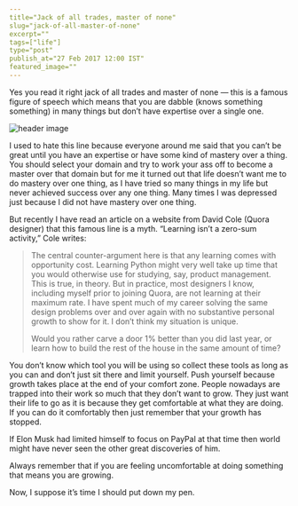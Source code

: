```yaml
---
title="Jack of all trades, master of none"
slug="jack-of-all-master-of-none"
excerpt=""
tags=["life"]
type="post"
publish_at="27 Feb 2017 12:00 IST"
featured_image=""
---
```


Yes you read it right jack of all trades and master of none — this is a famous figure of speech which means that you are dabble (knows something something) in many things but don’t have expertise over a single one.

![header image](https://firebasestorage.googleapis.com/v0/b/darshansharma-ur.appspot.com/o/images%2Fimg1-jackof-all.png?alt=media&token=1900df3f-42eb-48c0-9632-e4d4680e8a50 "image") 

I used to hate this line because everyone around me said that you can’t be great until you have an expertise or have some kind of mastery over a thing. You should select your domain and try to work your ass off to become a master over that domain but for me it turned out that life doesn’t want me to do mastery over one thing, as I have tried so many things in my life but never achieved success over any one thing. Many times I was depressed just because I did not have mastery over one thing.

But recently I have read an article on a website from David Cole (Quora designer) that this famous line is a myth. “Learning isn’t a zero-sum activity,” Cole writes: 

> The central counter-argument here is that any learning comes with opportunity cost. Learning Python might very well take up time that you would otherwise use for studying, say, product management. 
> This is true, in theory. But in practice, most designers I know, including myself prior to joining Quora, are not learning at their maximum rate. 
> I have spent much of my career solving the same design problems over and over again with no substantive personal growth to show for it. I don’t think my situation is unique. 
> 
> Would you rather carve a door 1% better than you did last year, or learn how to build the rest of the house in the same amount of time? 


You don’t know which tool you will be using so collect these tools as long as you can and don’t just sit there and limit yourself. Push yourself because growth takes place at the end of your comfort zone. People nowadays are trapped into their work so much that they don’t want to grow. They just want their life to go as it is because they get comfortable at what they are doing. If you can do it comfortably then just remember that your growth has stopped.

If Elon Musk had limited himself to focus on PayPal at that time then world might have never seen the other great discoveries of him. 

Always remember that if you are feeling uncomfortable at doing something that means you are growing.

Now, I suppose it’s time I should put down my pen.